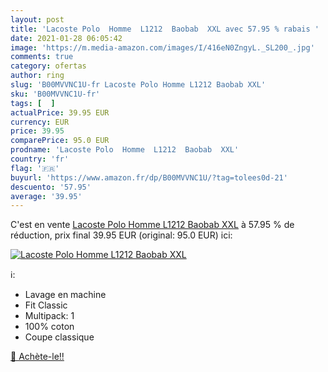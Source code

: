 ```yaml
---
layout: post
title: 'Lacoste Polo  Homme  L1212  Baobab  XXL avec 57.95 % rabais '
date: 2021-01-28 06:05:42
image: 'https://m.media-amazon.com/images/I/416eN0ZngyL._SL200_.jpg'
comments: true
category: ofertas
author: ring
slug: 'B00MVVNC1U-fr Lacoste Polo Homme L1212 Baobab XXL'
sku: 'B00MVVNC1U-fr'
tags: [  ]
actualPrice: 39.95 EUR
currency: EUR
price: 39.95
comparePrice: 95.0 EUR
prodname: 'Lacoste Polo  Homme  L1212  Baobab  XXL'
country: 'fr'
flag: '🇫🇷'
buyurl: 'https://www.amazon.fr/dp/B00MVVNC1U/?tag=tolees0d-21'
descuento: '57.95'
average: '39.95'
---
```


C'est en vente [Lacoste Polo  Homme  L1212  Baobab  XXL](https://www.amazon.fr/dp/B00MVVNC1U/?tag=tolees0d-21)  à  57.95 % de réduction, prix final  39.95 EUR (original: 95.0 EUR) ici:

[![Lacoste Polo  Homme  L1212  Baobab  XXL](https://m.media-amazon.com/images/I/416eN0ZngyL._SL200_.jpg)](https://www.amazon.fr/dp/B00MVVNC1U/?tag=tolees0d-21)

ℹ️:

- Lavage en machine
- Fit Classic
- Multipack: 1
- 100% coton
- Coupe classique

[🛒 Achète-le!!](https://www.amazon.fr/dp/B00MVVNC1U/?tag=tolees0d-21)
